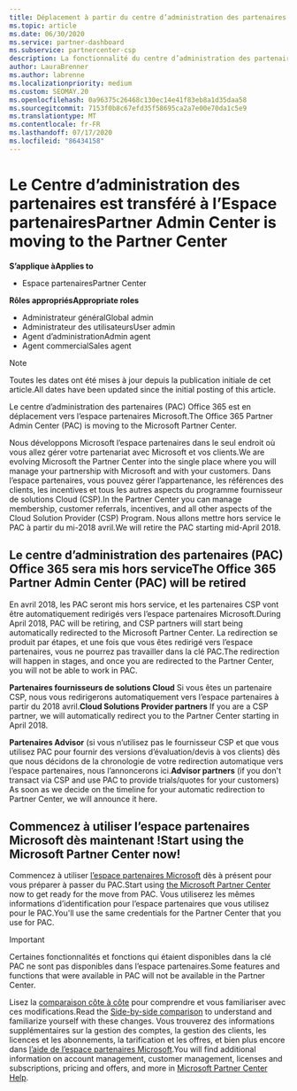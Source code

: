 ```yaml
---
title: Déplacement à partir du centre d’administration des partenaires
ms.topic: article
ms.date: 06/30/2020
ms.service: partner-dashboard
ms.subservice: partnercenter-csp
description: La fonctionnalité du centre d’administration des partenaires Office 365 est déplacée vers l’espace partenaires.
author: LauraBrenner
ms.author: labrenne
ms.localizationpriority: medium
ms.custom: SEOMAY.20
ms.openlocfilehash: 0a96375c26468c130ec14e41f83eb8a1d35daa58
ms.sourcegitcommit: 7153f0b8c67efd35f58695ca2a7e00e70da1c5e9
ms.translationtype: MT
ms.contentlocale: fr-FR
ms.lasthandoff: 07/17/2020
ms.locfileid: "86434158"
---
```

# <a name="partner-admin-center-is-moving-to-the-partner-center"></a><span data-ttu-id="219a5-103">Le Centre d’administration des partenaires est transféré à l’Espace partenaires</span><span class="sxs-lookup"><span data-stu-id="219a5-103">Partner Admin Center is moving to the Partner Center</span></span>

<span data-ttu-id="219a5-104">**S’applique à**</span><span class="sxs-lookup"><span data-stu-id="219a5-104">**Applies to**</span></span>

- <span data-ttu-id="219a5-105">Espace partenaires</span><span class="sxs-lookup"><span data-stu-id="219a5-105">Partner Center</span></span>

<span data-ttu-id="219a5-106">**Rôles appropriés**</span><span class="sxs-lookup"><span data-stu-id="219a5-106">**Appropriate roles**</span></span>
- <span data-ttu-id="219a5-107">Administrateur général</span><span class="sxs-lookup"><span data-stu-id="219a5-107">Global admin</span></span>
- <span data-ttu-id="219a5-108">Administrateur des utilisateurs</span><span class="sxs-lookup"><span data-stu-id="219a5-108">User admin</span></span>
- <span data-ttu-id="219a5-109">Agent d’administration</span><span class="sxs-lookup"><span data-stu-id="219a5-109">Admin agent</span></span>
- <span data-ttu-id="219a5-110">Agent commercial</span><span class="sxs-lookup"><span data-stu-id="219a5-110">Sales agent</span></span>

> [!NOTE]  
> <span data-ttu-id="219a5-111">Toutes les dates ont été mises à jour depuis la publication initiale de cet article.</span><span class="sxs-lookup"><span data-stu-id="219a5-111">All dates have been updated since the initial posting of this article.</span></span>

<span data-ttu-id="219a5-112">Le centre d’administration des partenaires (PAC) Office 365 est en déplacement vers l’espace partenaires Microsoft.</span><span class="sxs-lookup"><span data-stu-id="219a5-112">The Office 365 Partner Admin Center (PAC) is moving to the Microsoft Partner Center.</span></span>

<span data-ttu-id="219a5-113">Nous développons Microsoft l’espace partenaires dans le seul endroit où vous allez gérer votre partenariat avec Microsoft et vos clients.</span><span class="sxs-lookup"><span data-stu-id="219a5-113">We are evolving Microsoft the Partner Center into the single place where you will manage your partnership with Microsoft and with your customers.</span></span> <span data-ttu-id="219a5-114">Dans l’espace partenaires, vous pouvez gérer l’appartenance, les références des clients, les incentives et tous les autres aspects du programme fournisseur de solutions Cloud (CSP).</span><span class="sxs-lookup"><span data-stu-id="219a5-114">In the Partner Center you can manage membership, customer referrals, incentives, and all other aspects of the Cloud Solution Provider (CSP) Program.</span></span> <span data-ttu-id="219a5-115">Nous allons mettre hors service le PAC à partir du mi-2018 avril.</span><span class="sxs-lookup"><span data-stu-id="219a5-115">We will retire the PAC starting mid-April 2018.</span></span>

## <a name="the-office-365-partner-admin-center-pac-will-be-retired"></a><span data-ttu-id="219a5-116">Le centre d’administration des partenaires (PAC) Office 365 sera mis hors service</span><span class="sxs-lookup"><span data-stu-id="219a5-116">The Office 365 Partner Admin Center (PAC) will be retired</span></span>

<span data-ttu-id="219a5-117">En avril 2018, les PAC seront mis hors service, et les partenaires CSP vont être automatiquement redirigés vers l’espace partenaires Microsoft.</span><span class="sxs-lookup"><span data-stu-id="219a5-117">During April 2018, PAC will be retiring, and CSP partners will start being automatically redirected to the Microsoft Partner Center.</span></span> <span data-ttu-id="219a5-118">La redirection se produit par étapes, et une fois que vous êtes redirigé vers l’espace partenaires, vous ne pourrez pas travailler dans la clé PAC.</span><span class="sxs-lookup"><span data-stu-id="219a5-118">The redirection will happen in stages, and once you are redirected to the Partner Center, you will not be able to work in PAC.</span></span> 

<span data-ttu-id="219a5-119">**Partenaires fournisseurs de solutions Cloud** Si vous êtes un partenaire CSP, nous vous redirigerons automatiquement vers l’espace partenaires à partir du 2018 avril.</span><span class="sxs-lookup"><span data-stu-id="219a5-119">**Cloud Solutions Provider partners** If you are a CSP partner, we will automatically redirect you to the Partner Center starting in April 2018.</span></span> 

<span data-ttu-id="219a5-120">**Partenaires Advisor** (si vous n’utilisez pas le fournisseur CSP et que vous utilisez PAC pour fournir des versions d’évaluation/devis à vos clients) dès que nous décidons de la chronologie de votre redirection automatique vers l’espace partenaires, nous l’annoncerons ici.</span><span class="sxs-lookup"><span data-stu-id="219a5-120">**Advisor partners** (if you don't transact via CSP and use PAC to provide trials/quotes for your customers) As soon as we decide on the timeline for your automatic redirection to Partner Center, we will announce it here.</span></span> 


## <a name="start-using-the-microsoft-partner-center-now"></a><span data-ttu-id="219a5-121">Commencez à utiliser l’espace partenaires Microsoft dès maintenant !</span><span class="sxs-lookup"><span data-stu-id="219a5-121">Start using the Microsoft Partner Center now!</span></span>

<span data-ttu-id="219a5-122">Commencez à utiliser [l’espace partenaires Microsoft](https://partnercenter.microsoft.com/) dès à présent pour vous préparer à passer du PAC.</span><span class="sxs-lookup"><span data-stu-id="219a5-122">Start using [the Microsoft Partner Center](https://partnercenter.microsoft.com/) now to get ready for the move from PAC.</span></span>  <span data-ttu-id="219a5-123">Vous utiliserez les mêmes informations d’identification pour l’espace partenaires que vous utilisez pour le PAC.</span><span class="sxs-lookup"><span data-stu-id="219a5-123">You'll use the same credentials for the Partner Center that you use for PAC.</span></span>

> [!IMPORTANT]  
> <span data-ttu-id="219a5-124">Certaines fonctionnalités et fonctions qui étaient disponibles dans la clé PAC ne sont pas disponibles dans l’espace partenaires.</span><span class="sxs-lookup"><span data-stu-id="219a5-124">Some features and functions that were available in PAC will not be available in the Partner Center.</span></span>

 <span data-ttu-id="219a5-125">Lisez la [comparaison côte à côte](moving-from-pac-to-pc.md) pour comprendre et vous familiariser avec ces modifications.</span><span class="sxs-lookup"><span data-stu-id="219a5-125">Read the [Side-by-side comparison](moving-from-pac-to-pc.md) to understand and familiarize yourself with these changes.</span></span>  <span data-ttu-id="219a5-126">Vous trouverez des informations supplémentaires sur la gestion des comptes, la gestion des clients, les licences et les abonnements, la tarification et les offres, et bien plus encore dans [l’aide de l’espace partenaires Microsoft](https://docs.microsoft.com/partner-center/).</span><span class="sxs-lookup"><span data-stu-id="219a5-126">You will find additional information on account management, customer management, licenses and subscriptions, pricing and offers, and more in [Microsoft Partner Center Help](https://docs.microsoft.com/partner-center/).</span></span>